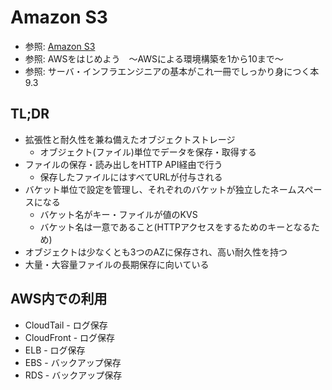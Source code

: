 # Amazon S3
- 参照: [Amazon S3](https://aws.amazon.com/jp/s3/)
- 参照: AWSをはじめよう　～AWSによる環境構築を1から10まで～
- 参照: サーバ・インフラエンジニアの基本がこれ一冊でしっかり身につく本 9.3

## TL;DR
- 拡張性と耐久性を兼ね備えたオブジェクトストレージ
  - オブジェクト(ファイル)単位でデータを保存・取得する
- ファイルの保存・読み出しをHTTP API経由で行う
  - 保存したファイルにはすべてURLが付与される
- バケット単位で設定を管理し、それぞれのバケットが独立したネームスペースになる
  - バケット名がキー・ファイルが値のKVS
  - バケット名は一意であること(HTTPアクセスをするためのキーとなるため)
- オブジェクトは少なくとも3つのAZに保存され、高い耐久性を持つ
- 大量・大容量ファイルの長期保存に向いている

## AWS内での利用
- CloudTail - ログ保存
- CloudFront - ログ保存
- ELB - ログ保存
- EBS - バックアップ保存
- RDS - バックアップ保存

